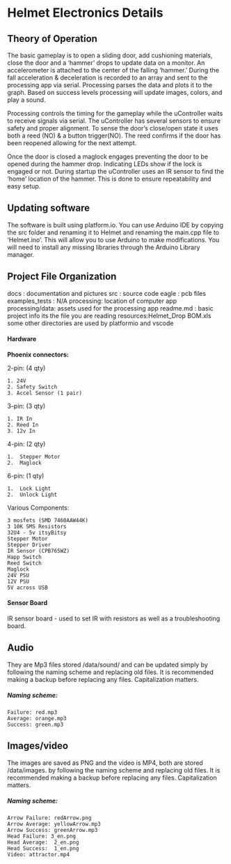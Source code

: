 # Helmet  Electronics Details
## Theory of Operation
The basic gameplay is to open a sliding door, add cushioning materials, close the door and a ‘hammer’ drops to update data on a monitor. An accelerometer is attached to the center of the falling ‘hammer.’ During the fall acceleration & deceleration is recorded to an array and sent to the processing app via serial. Processing parses the data and plots it to the graph. Based on success levels processing will update images, colors, and play a sound. 

Processing controls the timing for the gameplay while the uController waits to receive signals via serial. The uController has several sensors to ensure safety and proper alignment. To sense the door’s close/open state it uses both a reed (NO) & a button trigger(NO). The reed confirms if the door has been reopened allowing for the next attempt.  

Once the door is closed a maglock engages preventing the door to be opened during the hammer drop. Indicating LEDs show if the lock is engaged or not. During startup the uController uses an IR sensor to find the ‘home’ location of the hammer. This is done to ensure repeatability and easy setup. 

## Updating software

The software is built using platform.io. You can use Arduino IDE by copying the src folder and renaming it to Helmet and renaming the main.cpp file to ‘Helmet.ino’. This will allow you to use Arduino to make modifications. You will need to install any missing libraries through the Arduino Library manager.

## Project File Organization
docs : documentation and pictures
src : source code
eagle : pcb files
examples_tests : N/A
processing: location of computer app
processing/data: assets used for the processing app
readme.md : basic project info its the file you are reading
resources:Helmet_Drop BOM.xls
some other directories are used by platformio and vscode

#### Hardware

**Phoenix connectors:**

2-pin: (4 qty)

	1. 24V
	2. Safety Switch
	3. Accel Sensor (1 pair)
	
3-pin: (3 qty)

	1. IR In
	2. Reed In
	3. 12v In
	
4-pin: (2 qty)

	1. 	Stepper Motor
	2. 	Maglock
	
6-pin: (1 qty)

	1. 	Lock Light
	2. 	Unlock Light

Various Components:

	3 mosfets (SMD 7460AAW44K)
	3 10K SMS Resistors
	32U4 - 5v itsyBitsy
	Stepper Motor
	Stepper Driver
	IR Sensor (CPB765WZ)
	Happ Switch
	Reed Switch
	Maglock
	24V PSU
	12V PSU
	5V across USB

#### Sensor Board
IR sensor board - used to set IR with resistors as well as a troubleshooting board.

## Audio
They are Mp3 files stored /data/sound/ and can be updated simply by following the naming scheme and replacing old files. It is recommended making a backup before replacing any files. 
Capitalization matters. 

##### Naming scheme:

	Failure: red.mp3
	Average: orange.mp3
	Success: green.mp3

## Images/video

The images are saved as PNG and the video is MP4, both are stored /data/images.  by following the naming scheme and replacing old files. It is recommended making a backup before replacing any files. Capitalization matters. 


##### Naming scheme:

	Arrow Failure: redArrow.png
	Arrow Average: yellowArrow.mp3
	Arrow Success: greenArrow.mp3
	Head Failure: 3_en.png
	Head Average:  2_en.png
	Head Success:  1_en.png
	Video: attractor.mp4
